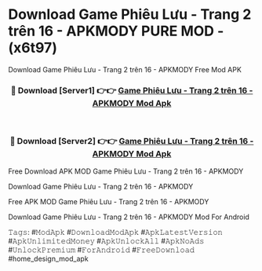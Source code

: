 # Download Game Phiêu Lưu - Trang 2 trên 16 - APKMODY PURE MOD - (x6t97)
Download Game Phiêu Lưu - Trang 2 trên 16 - APKMODY Free Mod APK

<div align="center">
<h3>🔴 Download [Server1] 👉👉 <a href="https://apk-comot.site?title=Game_Phiêu_Lưu_-_Trang_2_trên_16_-_APKMODY">Game Phiêu Lưu - Trang 2 trên 16 - APKMODY Mod Apk</a></h3><br>

<h3>🔴 Download [Server2] 👉👉 <a href="https://apk-comot.site?title=Game_Phiêu_Lưu_-_Trang_2_trên_16_-_APKMODY">Game Phiêu Lưu - Trang 2 trên 16 - APKMODY Mod Apk</a></h3>
</div>


Free Download APK MOD Game Phiêu Lưu - Trang 2 trên 16 - APKMODY

Download Game Phiêu Lưu - Trang 2 trên 16 - APKMODY 

Free APK MOD Game Phiêu Lưu - Trang 2 trên 16 - APKMODY 

Download Game Phiêu Lưu - Trang 2 trên 16 - APKMODY Mod For Android

𝚃𝚊𝚐𝚜: #𝙼𝚘𝚍𝙰𝚙𝚔 #𝙳𝚘𝚠𝚗𝚕𝚘𝚊𝚍𝙼𝚘𝚍𝙰𝚙𝚔 #𝙰𝚙𝚔𝙻𝚊𝚝𝚎𝚜𝚝𝚅𝚎𝚛𝚜𝚒𝚘𝚗 #𝙰𝚙𝚔𝚄𝚗𝚕𝚒𝚖𝚒𝚝𝚎𝚍𝙼𝚘𝚗𝚎𝚢 #𝙰𝚙𝚔𝚄𝚗𝚕𝚘𝚌𝚔𝙰𝚕𝚕 #𝙰𝚙𝚔𝙽𝚘𝙰𝚍𝚜 #𝚄𝚗𝚕𝚘𝚌𝚔𝙿𝚛𝚎𝚖𝚒𝚞𝚖 #𝙵𝚘𝚛𝙰𝚗𝚍𝚛𝚘𝚒𝚍 #𝙵𝚛𝚎𝚎𝙳𝚘𝚠𝚗𝚕𝚘𝚊𝚍 #home_design_mod_apk